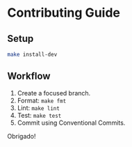 # Contributing Guide

## Setup

```bash
make install-dev
```

## Workflow

1. Create a focused branch.
2. Format: `make fmt`
3. Lint: `make lint`
4. Test: `make test`
5. Commit using Conventional Commits.

Obrigado!

